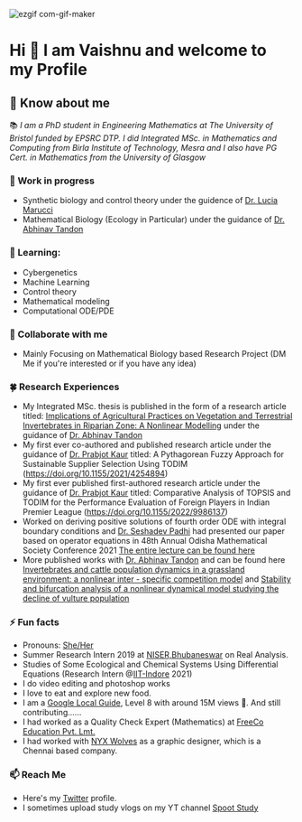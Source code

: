 ![ezgif com-gif-maker](https://user-images.githubusercontent.com/39788520/120531675-85450500-c3fc-11eb-954a-c974afd8e7f0.gif)

# Hi 👋 I am Vaishnu and welcome to my Profile
 
## 🔮 Know about me
📚 _I am a PhD student in Engineering Mathematics at The University of Bristol funded by EPSRC DTP. I did Integrated MSc. in Mathematics and Computing from Birla Institute of Technology, Mesra and I also have PG Cert. in Mathematics from the University of Glasgow_

### 🔭 Work in progress
- Synthetic biology and control theory under the guidence of [Dr. Lucia Marucci](https://www.bristol.ac.uk/people/person/Lucia-Marucci-8de3a95c-6f5e-4c4a-9850-cba01fd70edd/)
- Mathematical Biology (Ecology in Particular) under the guidance of [Dr. Abhinav Tandon](https://www.bitmesra.ac.in/Display_My_Profile_00983KKj893L?id=CD3WOv7WRoFXr3v4l9lMVSNcOmmzRvtkzHO8m%252b37NHw%253d)

### 🌱 Learning:
- Cybergenetics
- Machine Learning
- Control theory
- Mathematical modeling
- Computational ODE/PDE

### 👯 Collaborate with me 
- Mainly Focusing on Mathematical Biology based Research Project (DM Me if you're interested or if you have any idea)

### 🍀 Research Experiences
- My Integrated MSc. thesis is published in the form of a research article titled: [Implications of Agricultural Practices on Vegetation and Terrestrial Invertebrates in Riparian Zone: A Nonlinear Modelling](https://doi.org/10.1007/s40819-022-01471-6) under the guidance of [Dr. Abhinav Tandon](https://www.bitmesra.ac.in/Display_My_Profile_00983KKj893L?id=CD3WOv7WRoFXr3v4l9lMVSNcOmmzRvtkzHO8m%252b37NHw%253d)
- My first ever co-authored and published research article under the guidance of [Dr. Prabjot Kaur](https://www.bitmesra.ac.in/Display_My_Profile_00983KKj893L?id=z5PlTUQipfIrDPKbDvYIycqSoz%252fhh9rIogtp9rk9haM%253d) titled: A Pythagorean Fuzzy Approach for Sustainable Supplier Selection Using TODIM (https://doi.org/10.1155/2021/4254894)
- My first ever published first-authored research article under the guidance of [Dr. Prabjot Kaur](https://www.bitmesra.ac.in/Display_My_Profile_00983KKj893L?id=z5PlTUQipfIrDPKbDvYIycqSoz%252fhh9rIogtp9rk9haM%253d) titled: Comparative Analysis of TOPSIS and TODIM for the Performance Evaluation of Foreign Players in Indian Premier League (https://doi.org/10.1155/2022/9986137)
- Worked on deriving positive solutions of fourth order ODE with integral boundary conditions and 
[Dr. Seshadev Padhi](https://www.bitmesra.ac.in/Display_My_Profile_00983KKj893L?id=KUuGv1sGz%252bkxAaqV42zDzQ%253d%253d) had presented our paper based on operator equations in 48th Annual Odisha Mathematical Society Conference 2021 [The entire lecture can be found here](https://youtu.be/YdzX9cHqyew)
- More published works with [Dr. Abhinav Tandon](https://www.bitmesra.ac.in/Display_My_Profile_00983KKj893L?id=CD3WOv7WRoFXr3v4l9lMVSNcOmmzRvtkzHO8m%252b37NHw%253d) and can be found here [Invertebrates and cattle population dynamics in a grassland environment: a nonlinear inter - specific competition model](https://doi.org/10.1142/S0218339024500025) and [Stability and bifurcation analysis of a nonlinear dynamical model studying the decline of vulture population](https://doi.org/10.1142/S1793524523500900) 

### ⚡ Fun facts
- Pronouns: [She/Her](http://pronoun.is/she)
- Summer Research Intern 2019 at [NISER,Bhubaneswar](https://www.niser.ac.in/) on Real Analysis.
- Studies of Some Ecological and Chemical Systems Using Differential Equations (Research Intern @[IIT-Indore](https://www.iiti.ac.in/) 2021)
- I do video editing and photoshop works
- I love to eat and explore new food.
- I am a [Google Local Guide](https://maps.app.goo.gl/a7geJspjtsRiaWcB8), Level 8 with around 15M views 🤯. And still contributing......
- I had worked as a Quality Check Expert (Mathematics) at [FreeCo Education Pvt. Lmt.](http://freeco.co.in/) 
- I had worked with [NYX Wolves](https://nyxwolves.com/) as a graphic designer, which is a Chennai based company.

### 📫 Reach Me
- Here's my [Twitter](https://twitter.com/VaishnudebiD) profile.
- I sometimes upload study vlogs on my YT channel [Spoot Study](https://www.youtube.com/c/sprootstudy/)
